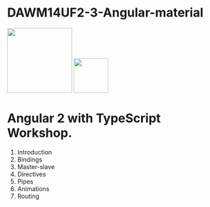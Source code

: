 # DAWM14UF2-3-Angular-material

<img src="https://angular.io/assets/images/logos/angular/angular.svg" height="150px">
<img src="https://upload.wikimedia.org/wikipedia/commons/a/a6/TypeScript_Logo.png" height="80px">

<h1>Angular 2 with TypeScript Workshop.</h1>

<ol>
<li>Introduction</li>
<li>Bindings</li>
<li>Master-slave</li>
<li>Directives</li>
<li>Pipes</li>
<li>Animations</li>
<li>Routing</li>
</ol>
